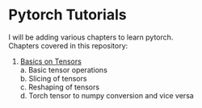 # Pytorch Tutorials
I will be adding various chapters to learn pytorch.  
Chapters covered in this repository:  
1. [Basics on Tensors](pytorch_tutorials_basics_of_tensors.ipynb)  
  a. Basic tensor operations  
  b. Slicing of tensors  
  c. Reshaping of tensors  
  d. Torch tensor to numpy conversion and vice versa  



